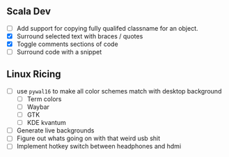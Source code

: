 
## Scala Dev
- [ ] Add support for copying fully qualifed classname for an object.
- [x] Surround selected text with braces / quotes
- [x] Toggle comments sections of code
- [ ] Surround code with a snippet

## Linux Ricing
- [ ] use `pywal16` to make all color schemes match with desktop background
    - [ ] Term colors
    - [ ] Waybar
    - [ ] GTK
    - [ ] KDE kvantum
- [ ] Generate live backgrounds
- [ ] Figure out whats going on with that weird usb shit
- [ ] Implement hotkey switch between headphones and hdmi
